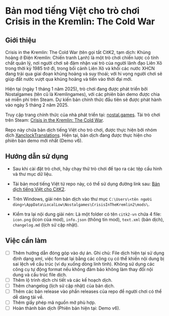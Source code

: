 # Bản mod tiếng Việt cho trò chơi Crisis in the Kremlin: The Cold War

## Giới thiệu

Crisis in the Kremlin: The Cold War (tên gọi tắt CitK2, tạm dịch: Khủng hoảng ở Điện Kremlin: Chiến tranh Lạnh) là một trò chơi chiến lược có tính chất quản lý, nơi người chơi sẽ đảm nhận vai trò của người lãnh đạo Liên Xô trong thời kỳ 1985 trở đi, trong bối cảnh Liên Xô và khối các nước XHCN đang trải qua giai đoạn khủng hoảng và suy thoái; với hi vọng người chơi sẽ giúp đất nước vượt qua khủng hoảng và tiến vào thời đại mới.

Hiện tại (ngày 1 tháng 1 năm 2025), trò chơi đang được phát triển bởi Nostalgames (tên cũ là Kremlingames), với các phiên bản demo được chia sẻ miễn phí trên Steam. Dự kiến bản chính thức đầu tiên sẽ được phát hành vào ngày 5 tháng 2 năm 2025.

Truy cập trang chính thức của nhà phát triển tại: [nostal.games](https://nostal.games/).
Tải trò chơi trên Steam: [Crisis in the Kremlin: The Cold War](https://store.steampowered.com/app/1922740/Crisis_in_the_Kremlin_The_Cold_War/).

Repo này chứa bản dịch tiếng Việt cho trò chơi, được thực hiện bởi nhóm dịch [XanclockTranslations](https://github.com/XanclockTranslations/). Hiện tại, bản dịch đang được thực hiện cho phiên bản demo mới nhất (Demo v6).

## Hướng dẫn sử dụng

- Sau khi cài đặt trò chơi, hãy chạy thử trò chơi để tạo ra các tệp cấu hình và thư mục dữ liệu.

- Tải bản mod tiếng Việt từ repo này, có thể sử dụng đường link sau: [Bản dịch tiếng Việt cho CitK2](https://github.com/XanclockTranslations/citk2-vn/releases).

- Trên Windows, giải nén bản dịch vào thư mục `C:\Users\<tên người dùng>\AppData\LocalLow\Nostalgames\CrisisInTheKremlin2\mods\`.

- Kiểm tra lại nội dung giải nén: Là một folder có tên `citk2-vn` chứa 4 file: `icon.png` (icon của mod), `info.json` (thông tin mod), `text.xml` (bản dịch), `changelog.md` (lịch sử cập nhật).

## Việc cần làm

- [ ] Thêm hướng dẫn đóng góp vào dự án. Ghi chú: File dịch hiện tại sử dụng định dạng xml, việc format lại bằng các công cụ có thể khiến nội dung bị sai lệch về cấu trúc (ví dụ xuống dòng linh tinh). Không sử dụng các công cụ tự động format nếu không đảm bảo không làm thay đổi nội dung và cấu trúc file dịch.
- [ ] Thêm lộ trình dịch chi tiết và các kế hoạch dịch.
- [ ] Thêm changelog (lịch sử cập nhật) của bản dịch.
- [ ] Thêm các bản release vào phần releases của repo để người chơi có thể dễ dàng tải về. 
- [ ] Thêm giấy phép mã nguồn mở phù hợp.
- [ ] Hoàn thành bản dịch (Phiên bản hiện tại: Demo v6).
